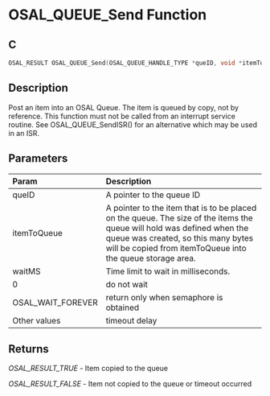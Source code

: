 # OSAL_QUEUE_Send Function

## C

```c
OSAL_RESULT OSAL_QUEUE_Send(OSAL_QUEUE_HANDLE_TYPE *queID, void *itemToQueue, uint16_t waitMS);
```

## Description

 Post an item into an OSAL Queue. The item is queued by copy, not by reference.
 This function must not be called from an interrupt service routine.
 See OSAL_QUEUE_SendISR() for an alternative which may be used in an ISR.

## Parameters

| Param | Description |
|:----- |:----------- |
| queID | A pointer to the queue ID  
| itemToQueue | A pointer to the item that is to be placed on the queue.  The size of the items the queue will hold was defined when the queue was created,  so this many bytes will be copied from itemToQueue into the queue storage area.  
| waitMS | Time limit to wait in milliseconds. |
| 0 | do not wait |
| OSAL_WAIT_FOREVER | return only when semaphore is obtained |
| Other values | timeout delay  

## Returns

*OSAL_RESULT_TRUE* - Item copied to the queue

*OSAL_RESULT_FALSE* - Item not copied to the queue or timeout occurred


